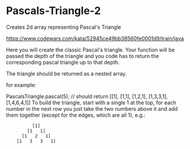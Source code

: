 # Pascals-Triangle-2
Creates 2d array representing Pascal's Triangle

https://www.codewars.com/kata/52945ce49bb38560fe0001d9/train/java

Here you will create the classic Pascal's triangle. Your function will be passed the depth of the triangle and you code has to return the corresponding pascal triangle up to that depth.

The triangle should be returned as a nested array.

for example:

PascalsTriangle.pascal(5); // should return [[1], [1,1], [1,2,1], [1,3,3,1], [1,4,6,4,1]]
To build the triangle, start with a single 1 at the top, for each number in the next row you just take the two numbers above it and add them together (except for the edges, which are all 1), e.g.:

              [1]
            [1   1]
          [1   2   1]
        [1   3   3   1]
